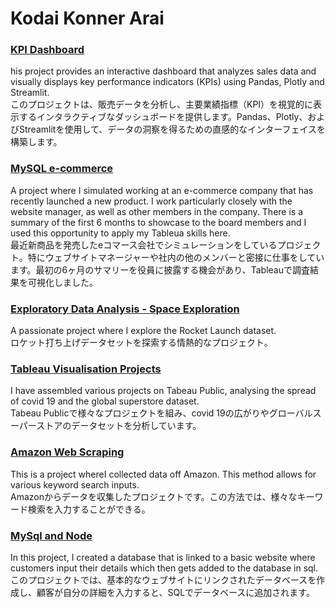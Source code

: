 # Kodai Konner Arai

### [KPI Dashboard](https://github.com/KodaiArai1/KPI)
his project provides an interactive dashboard that analyzes sales data and visually displays key performance indicators (KPIs) using Pandas, Plotly and Streamlit.  
このプロジェクトは、販売データを分析し、主要業績指標（KPI）を視覚的に表示するインタラクティブなダッシュボードを提供します。Pandas、Plotly、およびStreamlitを使用して、データの洞察を得るための直感的なインターフェイスを構築します。


### [MySQL e-commerce](https://github.com/KodaiArai1/MySQL-e-commerce)
A project where I simulated working at an e-commerce company that has recently launched a new product. I work particularly closely with the website manager, as well as  other members in the company. There is a summary of the first 6 months to showcase to the board members and I used this opportunity to apply my Tableua skills here.  
最近新商品を発売したeコマース会社でシミュレーションをしているプロジェクト。特にウェブサイトマネージャーや社内の他のメンバーと密接に仕事をしています。最初の6ヶ月のサマリーを役員に披露する機会があり、Tableauで調査結果を可視化しました。


### [Exploratory Data Analysis - Space Exploration](https://github.com/KodaiKonnerArai/Exploratory-Data-Analysis-Space-Exploration)
A passionate project where I explore the Rocket Launch dataset.  
ロケット打ち上げデータセットを探索する情熱的なプロジェクト。


### [Tableau Visualisation Projects](https://github.com/KodaiKonnerArai/Tableau-Visualiations-)
I have assembled various projects on Tabeau Public, analysing the spread of covid 19 and the global superstore dataset.  
Tabeau Publicで様々なプロジェクトを組み、covid 19の広がりやグローバルスーパーストアのデータセットを分析しています。


### [Amazon Web Scraping](https://github.com/KodaiKonnerArai/Amazon-Web-Scraper)
This is a project whereI collected data off Amazon. This method allows for various keyword search inputs.  
Amazonからデータを収集したプロジェクトです。この方法では、様々なキーワード検索を入力することができる。


### [MySql and Node](https://github.com/KodaiKonnerArai/MySQL-and-node.js)
In this project, I created a database that is linked to a basic website where customers input their details which then gets added to the database in sql.  
このプロジェクトでは、基本的なウェブサイトにリンクされたデータベースを作成し、顧客が自分の詳細を入力すると、SQLでデータベースに追加されます。

